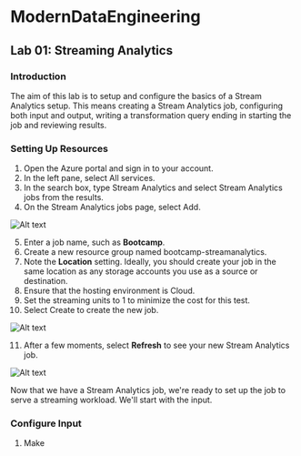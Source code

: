 # ModernDataEngineering

## Lab 01: Streaming Analytics

### Introduction
The aim of this lab is to setup and configure the basics of a Stream Analytics setup. This means creating a Stream Analytics job, configuring both input and output, writing a transformation query ending in starting the job and reviewing results. 

### Setting Up Resources

1. Open the Azure portal  and sign in to your account.
2. In the left pane, select All services.
3. In the search box, type Stream Analytics and select Stream Analytics jobs from the results.
4. On the Stream Analytics jobs page, select Add.

![Alt text](https://docs.microsoft.com/en-us/learn/data-ai-cert/transform-data-with-azure-stream-analytics/media/3-add-jobs.png)

5. Enter a job name, such as **Bootcamp**.
6. Create a new resource group named bootcamp-streamanalytics.
7. Note the **Location** setting. Ideally, you should create your job in the same location as any storage accounts you use as a source or destination.
8. Ensure that the hosting environment is Cloud.
9. Set the streaming units to 1 to minimize the cost for this test.
10. Select Create to create the new job.

![Alt text](https://docs.microsoft.com/en-us/learn/data-ai-cert/transform-data-with-azure-stream-analytics/media/3-create-new-job.png)

11. After a few moments, select **Refresh** to see your new Stream Analytics job.

![Alt text](https://docs.microsoft.com/en-us/learn/data-ai-cert/transform-data-with-azure-stream-analytics/media/3-created-jobs.png)

Now that we have a Stream Analytics job, we're ready to set up the job to serve a streaming workload. We'll start with the input.

### Configure Input

1. Make 
